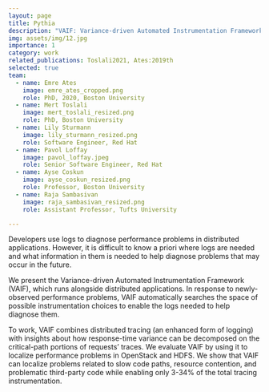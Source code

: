 ```yaml
---
layout: page
title: Pythia
description: "VAIF: Variance-driven Automated Instrumentation Framework for diagnosing performance problems in distributed applications"
img: assets/img/12.jpg
importance: 1
category: work
related_publications: Toslali2021, Ates:2019th
selected: true
team:
  - name: Emre Ates
    image: emre_ates_cropped.png
    role: PhD, 2020, Boston University
  - name: Mert Toslali
    image: mert_toslali_resized.png
    role: PhD, Boston University
  - name: Lily Sturmann
    image: lily_sturmann_resized.png
    role: Software Engineer, Red Hat
  - name: Pavol Loffay
    image: pavol_loffay.jpeg
    role: Senior Software Engineer, Red Hat
  - name: Ayse Coskun
    image: ayse_coskun_resized.png
    role: Professor, Boston University
  - name: Raja Sambasivan
    image: raja_sambasivan_resized.png
    role: Assistant Professor, Tufts University

---
```


Developers use logs to diagnose performance problems in distributed applications. However, it is difficult to know a priori where logs are needed and what information in them is needed to help diagnose problems that may occur in the future. 

We present the Variance-driven Automated Instrumentation Framework (VAIF), which runs alongside distributed applications. In response to newly-observed performance problems, VAIF automatically searches the space of possible instrumentation choices to enable the logs needed to help diagnose them. 

To work, VAIF combines distributed tracing (an enhanced form of logging) with insights about how response-time variance can be decomposed on the critical-path portions of requests’ traces. We evaluate VAIF by using it to localize performance problems in OpenStack and HDFS. We show that VAIF can localize problems related to slow code paths, resource contention, and problematic third-party code while enabling only 3-34% of the total tracing instrumentation.
